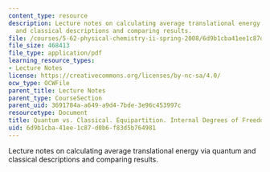 ```yaml
---
content_type: resource
description: Lecture notes on calculating average translational energy via quantum
  and classical descriptions and comparing results.
file: /courses/5-62-physical-chemistry-ii-spring-2008/6d9b1cba41ee1c87d0b6f83d5b764981_10_562ln08.pdf
file_size: 468413
file_type: application/pdf
learning_resource_types:
- Lecture Notes
license: https://creativecommons.org/licenses/by-nc-sa/4.0/
ocw_type: OCWFile
parent_title: Lecture Notes
parent_type: CourseSection
parent_uid: 3691784a-a649-a9d4-7bde-3e96c453997c
resourcetype: Document
title: Quantum vs. Classical. Equipartition. Internal Degrees of Freedom
uid: 6d9b1cba-41ee-1c87-d0b6-f83d5b764981
---
```

Lecture notes on calculating average translational energy via quantum and classical descriptions and comparing results.